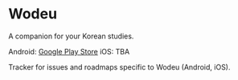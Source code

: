 Wodeu
=====
A companion for your Korean studies.

Android: [Google Play Store](https://play.google.com/store/apps/details?id=org.gimu.wodeuapp)
iOS: TBA

Tracker for issues and roadmaps specific to Wodeu (Android, iOS).
